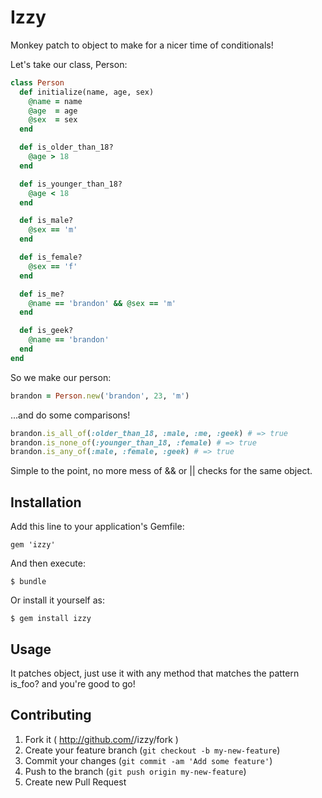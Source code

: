 # Izzy

Monkey patch to object to make for a nicer time of conditionals!

Let's take our class, Person:

```ruby
class Person
  def initialize(name, age, sex)
    @name = name
    @age  = age
    @sex  = sex
  end

  def is_older_than_18?
    @age > 18
  end

  def is_younger_than_18?
    @age < 18
  end

  def is_male?
    @sex == 'm'
  end

  def is_female?
    @sex == 'f'
  end

  def is_me?
    @name == 'brandon' && @sex == 'm'
  end

  def is_geek?
    @name == 'brandon'
  end
end
```

So we make our person:
```ruby
brandon = Person.new('brandon', 23, 'm')
```

...and do some comparisons!
```ruby
brandon.is_all_of(:older_than_18, :male, :me, :geek) # => true
brandon.is_none_of(:younger_than_18, :female) # => true
brandon.is_any_of(:male, :female, :geek) # => true
```

Simple to the point, no more mess of && or || checks for the same object.

## Installation

Add this line to your application's Gemfile:

    gem 'izzy'

And then execute:

    $ bundle

Or install it yourself as:

    $ gem install izzy

## Usage

It patches object, just use it with any method that matches the pattern is_foo? and you're good to go!

## Contributing

1. Fork it ( http://github.com/<my-github-username>/izzy/fork )
2. Create your feature branch (`git checkout -b my-new-feature`)
3. Commit your changes (`git commit -am 'Add some feature'`)
4. Push to the branch (`git push origin my-new-feature`)
5. Create new Pull Request
